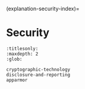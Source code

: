 (explanation-security-index)=
# Security

```{toctree}
:titlesonly:
:maxdepth: 2
:glob:

cryptographic-technology
disclosure-and-reporting
apparmor